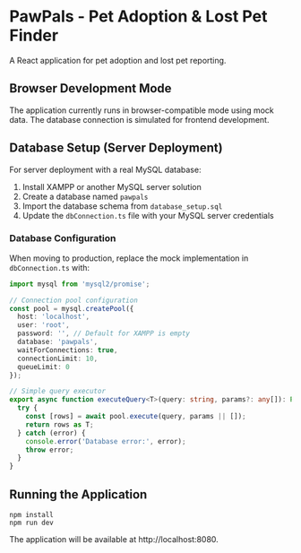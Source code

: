 
# PawPals - Pet Adoption & Lost Pet Finder

A React application for pet adoption and lost pet reporting.

## Browser Development Mode

The application currently runs in browser-compatible mode using mock data. The database connection is simulated for frontend development.

## Database Setup (Server Deployment)

For server deployment with a real MySQL database:

1. Install XAMPP or another MySQL server solution
2. Create a database named `pawpals`
3. Import the database schema from `database_setup.sql`
4. Update the `dbConnection.ts` file with your MySQL server credentials

### Database Configuration

When moving to production, replace the mock implementation in `dbConnection.ts` with:

```typescript
import mysql from 'mysql2/promise';

// Connection pool configuration
const pool = mysql.createPool({
  host: 'localhost',
  user: 'root',
  password: '', // Default for XAMPP is empty
  database: 'pawpals',
  waitForConnections: true,
  connectionLimit: 10,
  queueLimit: 0
});

// Simple query executor
export async function executeQuery<T>(query: string, params?: any[]): Promise<T> {
  try {
    const [rows] = await pool.execute(query, params || []);
    return rows as T;
  } catch (error) {
    console.error('Database error:', error);
    throw error;
  }
}
```

## Running the Application

```
npm install
npm run dev
```

The application will be available at http://localhost:8080.
